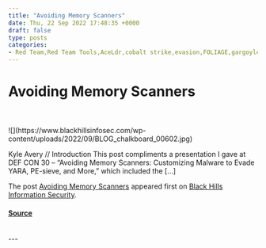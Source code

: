 ```yaml
---
title: "Avoiding Memory Scanners"
date: Thu, 22 Sep 2022 17:48:35 +0000
draft: false
type: posts
categories: 
- Red Team,Red Team Tools,AceLdr,cobalt strike,evasion,FOLIAGE,gargoyle,Malware,moneta,pe-sieve,yara
---
```

# Avoiding Memory Scanners

<br/>

<br/>
![](https://www.blackhillsinfosec.com/wp-content/uploads/2022/09/BLOG_chalkboard_00602.jpg)

Kyle Avery // Introduction This post compliments a presentation I gave at DEF CON 30 – “Avoiding Memory Scanners: Customizing Malware to Evade YARA, PE-sieve, and More,” which included the \[…\]

The post [Avoiding Memory Scanners](https://www.blackhillsinfosec.com/avoiding-memory-scanners/) appeared first on [Black Hills Information Security](https://www.blackhillsinfosec.com).

#### [Source](https://www.blackhillsinfosec.com/avoiding-memory-scanners/)

<br/>
---
